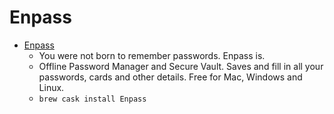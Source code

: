 # Enpass
- [Enpass](https://www.enpass.io/)
  -  You were not born to remember passwords. Enpass is.
  - Offline Password Manager and Secure Vault. Saves and fill in all your passwords, cards and other details. Free for Mac, Windows and Linux.
  - `brew cask install Enpass`
